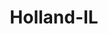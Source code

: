 ---
title: Holland-IL
slug: holland-il
f_state:
- cms/state/illinois.md
f_locations:
- cms/payday-loan/cash-to-go-pay-day-advance-8755.md
- cms/payday-loan/chicago-financial-enterprises-14964.md
- cms/payday-loan/usa-payday-loan-28444.md
- cms/payday-loan/usa-payday-loans-28451.md
updated-on: '2024-05-30T13:41:28.615Z'
created-on: '2024-05-30T13:41:28.615Z'
published-on: '2024-05-30T13:54:32.469Z'
f_city: Holland
layout: '[city].html'
tags: city
---